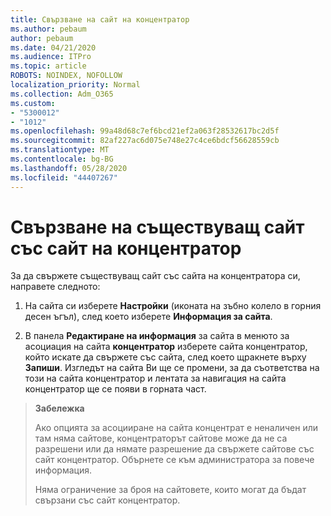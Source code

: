 ```yaml
---
title: Свързване на сайт на концентратор
ms.author: pebaum
author: pebaum
ms.date: 04/21/2020
ms.audience: ITPro
ms.topic: article
ROBOTS: NOINDEX, NOFOLLOW
localization_priority: Normal
ms.collection: Adm_O365
ms.custom:
- "5300012"
- "1012"
ms.openlocfilehash: 99a48d68c7ef6bcd21ef2a063f28532617bc2d5f
ms.sourcegitcommit: 82af227ac6d075e748e27c4ce6bdcf56628559cb
ms.translationtype: MT
ms.contentlocale: bg-BG
ms.lasthandoff: 05/28/2020
ms.locfileid: "44407267"
---
```

# <a name="associate-existing-site-with-a-hub-site"></a>Свързване на съществуващ сайт със сайт на концентратор

За да свържете съществуващ сайт със сайта на концентратора си, направете следното:
  
1. На сайта си изберете **Настройки** (иконата на зъбно колело в горния десен ъгъл), след което изберете **Информация за сайта**.

2. В панела **Редактиране на информация** за сайта в менюто за асоциация на сайта **концентратор** изберете сайта концентратор, който искате да свържете със сайта, след което щракнете върху **Запиши**. Изгледът на сайта Ви ще се промени, за да съответства на този на сайта концентратор и лентата за навигация на сайта концентратор ще се появи в горната част.

>**Забележка**
>
>Ако опцията за асоцииране на сайта концентрат е неналичен или там няма сайтове, концентраторът сайтове може да не са разрешени или да нямате разрешение да свържете сайтове със сайт концентратор. Обърнете се към администратора за повече информация.
>
>Няма ограничение за броя на сайтовете, които могат да бъдат свързани със сайт концентратор.
  